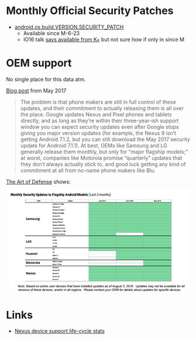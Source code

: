 # Monthly Official Security Patches

- [android.os.build.VERSION.SECURITY_PATCH](https://developer.android.com/reference/android/os/Build.VERSION.html#SECURITY_PATCH)
  - Available since M-6-23
  - IO16 talk [says available from K+](https://youtu.be/XZzLjllizYs?t=2344) but not sure how if only in since M

# OEM support

No single place for this data atm. 

[Blog post](https://arstechnica.com/gadgets/2017/05/op-ed-google-should-take-full-control-of-androids-security-updates/) from May 2017

> The problem is that phone makers are still in full control of these updates, and their commitment to actually releasing them is all over the place. Google updates Nexus and Pixel phones and tablets directly, and as long as they’re within their three-year-ish support window you can expect security updates even after Google stops giving you major version updates (for example, the Nexus 9 isn’t getting Android 7.1.2, but you can still download the May 2017 security update for Android 7.1.1). At best, OEMs like Samsung and LG generally release them monthly, but only for “major flagship models;" at worst, companies like Motorola promise “quarterly” updates that they don’t always actually stick to, and good luck getting any kind of commitment at all from no-name phone makers like Blu.

[The Art of Defense](https://www.blackhat.com/docs/us-16/materials/us-16-Kralevich-The-Art-Of-Defense-How-Vulnerabilities-Help-Shape-Security-Features-And-Mitigations-In-Android.pdf) shows:

![OEM support chart](oem_support.png)

# Links

- [Nexus device support life-cycle stats](https://twitter.com/myhndl/status/778306086319321088)
